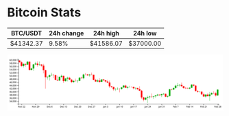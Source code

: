 # Bitcoin Stats

BTC/USDT|24h change|24h high|24h low|
|---|---|---|---|
|$41342.37|9.58%|$41586.07|$37000.00|

<img src="./chart.svg">
